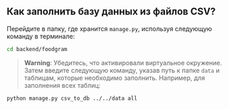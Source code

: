 ## Как заполнить базу данных из файлов CSV?
Перейдите в папку, где хранится `manage.py`, используя следующую команду в терминале:
```bash
cd backend/foodgram
```
> **Warning**:
> Убедитесь, что активировали виртуальное окружение.
Затем введите следующую команду, указав путь к папке `data` и таблицам, которые необходимо заполнить.
Например, для заполнения всех таблиц:
```bash
python manage.py csv_to_db ../../data all
```
